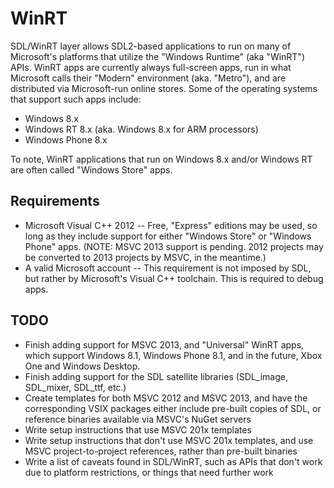 WinRT
=====

SDL/WinRT layer allows SDL2-based applications to run on many of Microsoft's
platforms that utilize the "Windows Runtime" (aka "WinRT") APIs.  WinRT apps
are currently always full-screen apps, run in what Microsoft calls their
"Modern" environment (aka. "Metro"), and are distributed via Microsoft-run
online stores.  Some of the operating systems that support such apps include:

* Windows 8.x
* Windows RT 8.x (aka. Windows 8.x for ARM processors)
* Windows Phone 8.x

To note, WinRT applications that run on Windows 8.x and/or Windows RT are often
called "Windows Store" apps.


Requirements
------------

- Microsoft Visual C++ 2012 -- Free, "Express" editions may be used, so long
  as they include support for either "Windows Store" or "Windows Phone" apps.
  (NOTE: MSVC 2013 support is pending.  2012 projects may be converted to 2013
  projects by MSVC, in the meantime.)
- A valid Microsoft account -- This requirement is not imposed by SDL, but
  rather by Microsoft's Visual C++ toolchain.  This is required to debug apps.


TODO
----

- Finish adding support for MSVC 2013, and "Universal" WinRT apps, which
  support Windows 8.1, Windows Phone 8.1, and in the future, Xbox One and
  Windows Desktop.
- Finish adding support for the SDL satellite libraries (SDL_image, SDL_mixer,
  SDL_ttf, etc.)
- Create templates for both MSVC 2012 and MSVC 2013, and have the corresponding
  VSIX packages either include pre-built copies of SDL, or reference binaries
  available via MSVC's NuGet servers
- Write setup instructions that use MSVC 201x templates
- Write setup instructions that don't use MSVC 201x templates, and use
  MSVC project-to-project references, rather than pre-built binaries
- Write a list of caveats found in SDL/WinRT, such as APIs that don't work due
  to platform restrictions, or things that need further work
